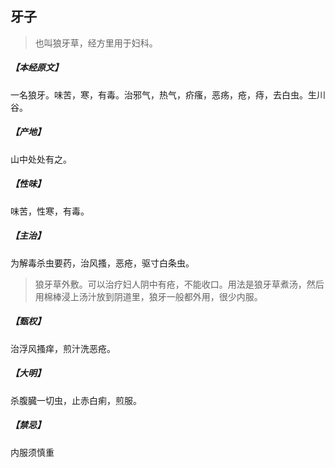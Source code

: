 ## 牙子

> 也叫狼牙草，经方里用于妇科。

##### 【本经原文】
一名狼牙。味苦，寒，有毒。治邪气，热气，疥瘙，恶疡，疮，痔，去白虫。生川谷。
##### 【产地】
山中处处有之。
##### 【性味】
味苦，性寒，有毒。
##### 【主治】
为解毒杀虫要药，治风搔，恶疮，驱寸白条虫。

> 狼牙草外敷。可以治疗妇人阴中有疮，不能收口。用法是狼牙草煮汤，然后用棉棒浸上汤汁放到阴道里，狼牙一般都外用，很少内服。

##### 【甄权】
治浮风搔痒，煎汁洗恶疮。
##### 【大明】
杀腹臓一切虫，止赤白痢，煎服。
##### 【禁忌】
内服须慎重